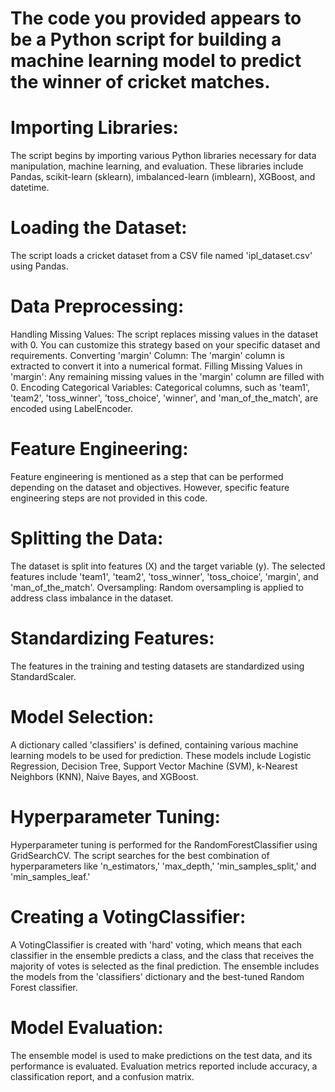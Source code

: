 # The code you provided appears to be a Python script for building a machine learning model to predict the winner of cricket matches.

# Importing Libraries:
The script begins by importing various Python libraries necessary for data manipulation, machine learning, and evaluation. 
These libraries include Pandas, scikit-learn (sklearn), imbalanced-learn (imblearn), XGBoost, and datetime.

# Loading the Dataset:
The script loads a cricket dataset from a CSV file named 'ipl_dataset.csv' using Pandas.

# Data Preprocessing:
Handling Missing Values: The script replaces missing values in the dataset with 0. You can customize this strategy based on your specific dataset and requirements.
Converting 'margin' Column: The 'margin' column is extracted to convert it into a numerical format.
Filling Missing Values in 'margin': Any remaining missing values in the 'margin' column are filled with 0.
Encoding Categorical Variables: Categorical columns, such as 'team1', 'team2', 'toss_winner', 'toss_choice', 'winner', and 'man_of_the_match', are encoded using LabelEncoder.

# Feature Engineering:
Feature engineering is mentioned as a step that can be performed depending on the dataset and objectives. However, specific feature engineering steps are not provided in this code.

# Splitting the Data:
The dataset is split into features (X) and the target variable (y). The selected features include 'team1', 'team2', 'toss_winner', 'toss_choice', 'margin', and 'man_of_the_match'.
Oversampling: Random oversampling is applied to address class imbalance in the dataset.

# Standardizing Features:
The features in the training and testing datasets are standardized using StandardScaler.

# Model Selection:
A dictionary called 'classifiers' is defined, containing various machine learning models to be used for prediction. These models include Logistic Regression, Decision Tree, Support Vector Machine (SVM), k-Nearest Neighbors (KNN), Naive Bayes, and XGBoost.

# Hyperparameter Tuning:
Hyperparameter tuning is performed for the RandomForestClassifier using GridSearchCV. The script searches for the best combination of hyperparameters like 'n_estimators,' 'max_depth,' 'min_samples_split,' and 'min_samples_leaf.'

# Creating a VotingClassifier:
A VotingClassifier is created with 'hard' voting, which means that each classifier in the ensemble predicts a class, and the class that receives the majority of votes is selected as the final prediction. The ensemble includes the models from the 'classifiers' dictionary and the best-tuned Random Forest classifier.

# Model Evaluation:
The ensemble model is used to make predictions on the test data, and its performance is evaluated.
Evaluation metrics reported include accuracy, a classification report, and a confusion matrix.
